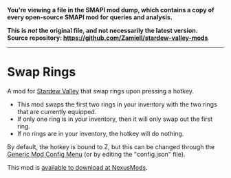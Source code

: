 **You're viewing a file in the SMAPI mod dump, which contains a copy of every open-source SMAPI mod
for queries and analysis.**

**This is _not_ the original file, and not necessarily the latest version.**  
**Source repository: https://github.com/Zamiell/stardew-valley-mods**

----

# Swap Rings

A mod for [Stardew Valley](https://www.stardewvalley.net/) that swap rings upon pressing a hotkey.

- This mod swaps the first two rings in your inventory with the two rings that are currently equipped.
- If only one ring is in your inventory, then it will only swap out the first ring.
- If no rings are in your inventory, the hotkey will do nothing.

By default, the hotkey is bound to Z, but this can be changed through the [Generic Mod Config Menu](https://www.nexusmods.com/stardewvalley/mods/5098) (or by editing the "config.json" file).

This mod is [available to download at NexusMods](https://www.nexusmods.com/stardewvalley/mods/21205).
